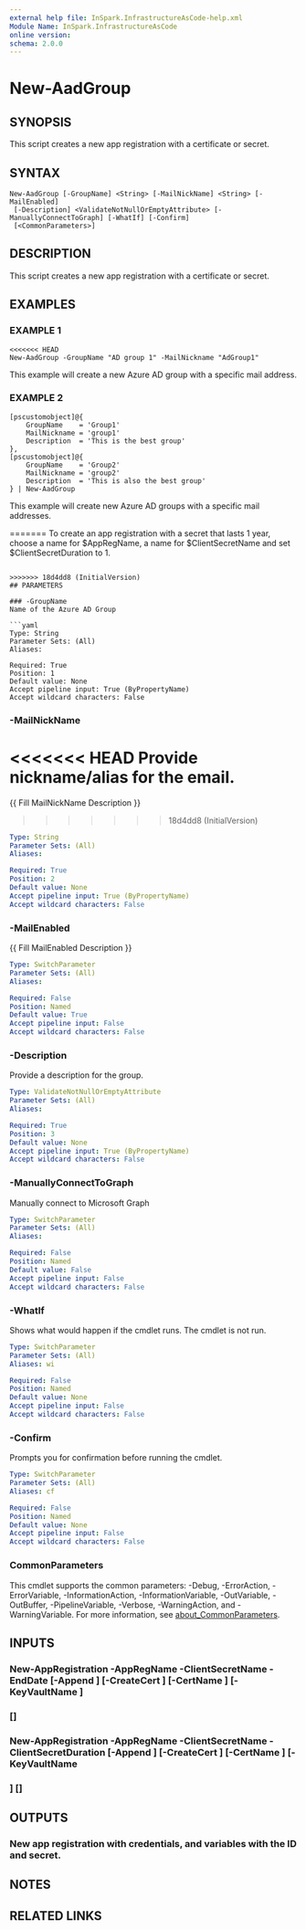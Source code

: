 ```yaml
---
external help file: InSpark.InfrastructureAsCode-help.xml
Module Name: InSpark.InfrastructureAsCode
online version:
schema: 2.0.0
---
```


# New-AadGroup

## SYNOPSIS
This script creates a new app registration with a certificate or secret.

## SYNTAX

```
New-AadGroup [-GroupName] <String> [-MailNickName] <String> [-MailEnabled]
 [-Description] <ValidateNotNullOrEmptyAttribute> [-ManuallyConnectToGraph] [-WhatIf] [-Confirm]
 [<CommonParameters>]
```

## DESCRIPTION
This script creates a new app registration with a certificate or secret.

## EXAMPLES

### EXAMPLE 1
```
<<<<<<< HEAD
New-AadGroup -GroupName "AD group 1" -MailNickname "AdGroup1"
```

This example will create a new Azure AD group with a specific mail address.

### EXAMPLE 2
```
[pscustomobject]@{
    GroupName    = 'Group1'
    MailNickname = 'group1'
    Description  = 'This is the best group'
},
[pscustomobject]@{
    GroupName    = 'Group2'
    MailNickname = 'group2'
    Description  = 'This is also the best group'
} | New-AadGroup
```

This example will create new Azure AD groups with a specific mail addresses.

=======
To create an app registration with a secret that lasts 1 year, choose a name for $AppRegName, a name for $ClientSecretName and set $ClientSecretDuration to 1.
```

>>>>>>> 18d4dd8 (InitialVersion)
## PARAMETERS

### -GroupName
Name of the Azure AD Group

```yaml
Type: String
Parameter Sets: (All)
Aliases:

Required: True
Position: 1
Default value: None
Accept pipeline input: True (ByPropertyName)
Accept wildcard characters: False
```

### -MailNickName
<<<<<<< HEAD
Provide nickname/alias for the email.
=======
{{ Fill MailNickName Description }}
>>>>>>> 18d4dd8 (InitialVersion)

```yaml
Type: String
Parameter Sets: (All)
Aliases:

Required: True
Position: 2
Default value: None
Accept pipeline input: True (ByPropertyName)
Accept wildcard characters: False
```

### -MailEnabled
{{ Fill MailEnabled Description }}

```yaml
Type: SwitchParameter
Parameter Sets: (All)
Aliases:

Required: False
Position: Named
Default value: True
Accept pipeline input: False
Accept wildcard characters: False
```

### -Description
Provide a description for the group.

```yaml
Type: ValidateNotNullOrEmptyAttribute
Parameter Sets: (All)
Aliases:

Required: True
Position: 3
Default value: None
Accept pipeline input: True (ByPropertyName)
Accept wildcard characters: False
```

### -ManuallyConnectToGraph
Manually connect to Microsoft Graph

```yaml
Type: SwitchParameter
Parameter Sets: (All)
Aliases:

Required: False
Position: Named
Default value: False
Accept pipeline input: False
Accept wildcard characters: False
```

### -WhatIf
Shows what would happen if the cmdlet runs. The cmdlet is not run.

```yaml
Type: SwitchParameter
Parameter Sets: (All)
Aliases: wi

Required: False
Position: Named
Default value: None
Accept pipeline input: False
Accept wildcard characters: False
```

### -Confirm
Prompts you for confirmation before running the cmdlet.

```yaml
Type: SwitchParameter
Parameter Sets: (All)
Aliases: cf

Required: False
Position: Named
Default value: None
Accept pipeline input: False
Accept wildcard characters: False
```

### CommonParameters
This cmdlet supports the common parameters: -Debug, -ErrorAction, -ErrorVariable, -InformationAction, -InformationVariable, -OutVariable, -OutBuffer, -PipelineVariable, -Verbose, -WarningAction, and -WarningVariable. For more information, see [about_CommonParameters](http://go.microsoft.com/fwlink/?LinkID=113216).

## INPUTS

### New-AppRegistration -AppRegName <String> -ClientSecretName <String> -EndDate <String> [-Append <Boolean>] [-CreateCert <Boolean>] [-CertName <String>] [-KeyVaultName <String>]
### [<CommonParameters>]
### New-AppRegistration -AppRegName <String> -ClientSecretName <String> -ClientSecretDuration <Int32> [-Append <Boolean>] [-CreateCert <Boolean>] [-CertName <String>] [-KeyVaultName
### <String>] [<CommonParameters>]
## OUTPUTS

### New app registration with credentials, and variables with the ID and secret.
## NOTES

## RELATED LINKS
